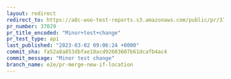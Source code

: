 ```yaml
---
layout: redirect
redirect_to: https://a8c-woo-test-reports.s3.amazonaws.com/public/pr/37029/api/index.html
pr_number: 37029
pr_title_encoded: "Minor+test+change"
pr_test_type: api
last_published: "2023-03-02 09:06:24 +0000"
commit_sha: fa52a8a853dbfae18acd92603607b61dcafb4ac4
commit_message: "Minor test change"
branch_name: e2e/pr-merge-new-if-location
---
```

